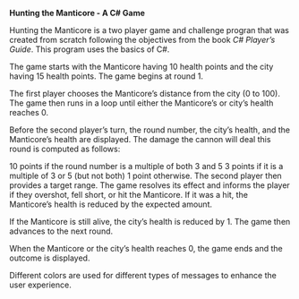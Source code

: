 **Hunting the Manticore - A C# Game**

Hunting the Manticore is a two player game and challenge progran that was created from scratch following the objectives from the book *C# Player’s Guide*. This program uses the basics of C#. 

The game starts with the Manticore having 10 health points and the city having 15 health points. The game begins at round 1.

The first player chooses the Manticore’s distance from the city (0 to 100). The game then runs in a loop until either the Manticore’s or city’s health reaches 0.

Before the second player’s turn, the round number, the city’s health, and the Manticore’s health are displayed. The damage the cannon will deal this round is computed as follows:

10 points if the round number is a multiple of both 3 and 5
3 points if it is a multiple of 3 or 5 (but not both)
1 point otherwise.
The second player then provides a target range. The game resolves its effect and informs the player if they overshot, fell short, or hit the Manticore. If it was a hit, the Manticore’s health is reduced by the expected amount.

If the Manticore is still alive, the city’s health is reduced by 1. The game then advances to the next round.

When the Manticore or the city’s health reaches 0, the game ends and the outcome is displayed.

Different colors are used for different types of messages to enhance the user experience.
